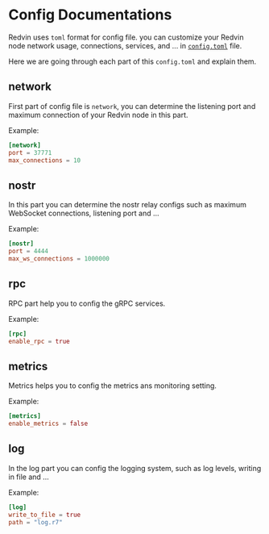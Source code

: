# Config Documentations

Redvin uses `toml` format for config file. you can customize your Redvin node network usage, connections, services, and ... in [`config.toml`](../../config/config.toml) file.

Here we are going through each part of this `config.toml` and explain them.

## network

First part of config file is `network`, you can determine the listening port and maximum connection of your Redvin node in this part.

Example:

```toml
[network]
port = 37771
max_connections = 10
```

## nostr

In this part you can determine the nostr relay configs such as maximum WebSocket connections, listening port and ...

Example:

```toml
[nostr]
port = 4444
max_ws_connections = 1000000
```

## rpc

RPC part help you to config the gRPC services.

Example:

```toml
[rpc]
enable_rpc = true
```

## metrics

Metrics helps you to config the metrics ans monitoring setting.

Example:

```toml
[metrics]
enable_metrics = false
```

## log

In the log part you can config the logging system, such as log levels, writing in file and ...

Example:

```toml
[log]
write_to_file = true
path = "log.r7"
```
